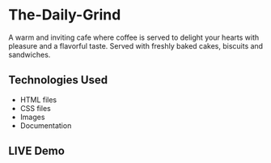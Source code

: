 # The-Daily-Grind
A warm and inviting cafe where coffee is served to delight your hearts with pleasure and a flavorful taste. Served with freshly baked cakes, biscuits and sandwiches.
## Technologies Used
  * HTML files
  * CSS files
  * Images
  * Documentation
## LIVE Demo
  
